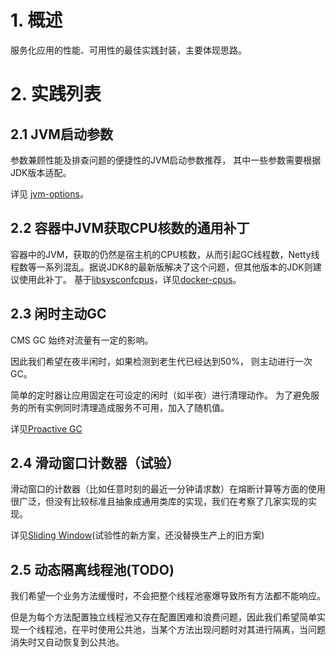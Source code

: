 # 1. 概述

服务化应用的性能、可用性的最佳实践封装，主要体现思路。

# 2. 实践列表

## 2.1 JVM启动参数

参数兼顾性能及排查问题的便捷性的JVM启动参数推荐， 其中一些参数需要根据JDK版本适配。

详见 [jvm-options](https://github.com/vipshop/vjtools/blob/master/vjstar/src/main/script/jvm-options)。

## 2.2 容器中JVM获取CPU核数的通用补丁

容器中的JVM，获取的仍然是宿主机的CPU核数，从而引起GC线程数，Netty线程数等一系列混乱。据说JDK8的最新版解决了这个问题，但其他版本的JDK则建议使用此补丁。
基于[libsysconfcpus](https://github.com/obmarg/libsysconfcpus)，详见[docker-cpus](https://github.com/vipshop/vjtools/blob/master/vjstar/src/main/script/docker-cpus)。

## 2.3 闲时主动GC

CMS GC 始终对流量有一定的影响。

因此我们希望在夜半闲时，如果检测到老生代已经达到50%， 则主动进行一次GC。

简单的定时器让应用固定在可设定的闲时（如半夜）进行清理动作。 为了避免服务的所有实例同时清理造成服务不可用，加入了随机值。

详见[Proactive GC](https://github.com/vipshop/vjtools/tree/master/vjstar/src/main/java/com/vip/vjstar/gc)

## 2.4 滑动窗口计数器（试验）

滑动窗口的计数器（比如任意时刻的最近一分钟请求数）在熔断计算等方面的使用很广泛，但没有比较标准且抽象成通用类库的实现，我们在考察了几家实现的实现。

详见[Sliding Window](https://github.com/vipshop/vjtools/tree/master/vjstar/src/main/java/com/vip/vjstar/window)(试验性的新方案，还没替换生产上的旧方案)

## 2.5 动态隔离线程池(TODO)

我们希望一个业务方法缓慢时，不会把整个线程池塞爆导致所有方法都不能响应。

但是为每个方法配置独立线程池又存在配置困难和浪费问题，因此我们希望简单实现一个线程池，在平时使用公共池，当某个方法出现问题时对其进行隔离，当问题消失时又自动恢复到公共池。


